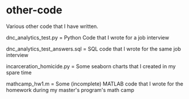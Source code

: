 # other-code
Various other code that I have written.

dnc_analytics_test.py = Python Code that I wrote for a job interview

dnc_analytics_test_answers.sql = SQL code that I wrote for the same job interview

incarceration_homicide.py = Some seaborn charts that I created in my spare time

mathcamp_hw1.m = Some (incomplete) MATLAB code that I wrote for the homework during my master's program's math camp
